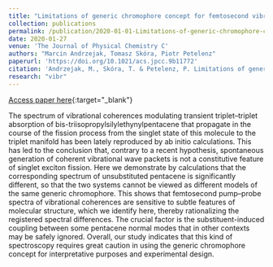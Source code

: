 ```yaml
---
title: "Limitations of generic chromophore concept for femtosecond vibrational coherences"
collection: publications
permalink: /publication/2020-01-01-Limitations-of-generic-chromophore-concept-for-femtosecond-vibrational-coherences
date: 2020-01-27
venue: 'The Journal of Physical Chemistry C'
authors: "Marcin Andrzejak, Tomasz Skóra, Piotr Petelenz"
paperurl: 'https://doi.org/10.1021/acs.jpcc.9b11772'
citation: 'Andrzejak, M., Skóra, T. & Petelenz, P. Limitations of generic chromophore concept for femtosecond vibrational coherences. The Journal of Physical Chemistry C 124, 3529-3535 (2020)'
research: "vibr"
---
```

[Access paper here](https://doi.org/10.1021/acs.jpcc.9b11772){:target="_blank"}

The spectrum of vibrational coherences modulating transient triplet–triplet absorption of bis-triisopropylsilylethynylpentacene that propagate in the course of the fission process from the singlet state of this molecule to the triplet manifold has been lately reproduced by ab initio calculations. This has led to the conclusion that, contrary to a recent hypothesis, spontaneous generation of coherent vibrational wave packets is not a constitutive feature of singlet exciton fission. Here we demonstrate by calculations that the corresponding spectrum of unsubstituted pentacene is significantly different, so that the two systems cannot be viewed as different models of the same generic chromophore. This shows that femtosecond pump–probe spectra of vibrational coherences are sensitive to subtle features of molecular structure, which we identify here, thereby rationalizing the registered spectral differences. The crucial factor is the substituent-induced coupling between some pentacene normal modes that in other contexts may be safely ignored. Overall, our study indicates that this kind of spectroscopy requires great caution in using the generic chromophore concept for interpretative purposes and experimental design.